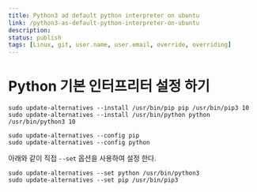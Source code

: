 ```yaml
---
title: Python3 ad default python interpreter on ubuntu
link: /python3-as-default-python-interpreter-on-ubuntu
description: 
status: publish
tags: [Linux, git, user.name, user.email, override, overriding]
---
```


# Python 기본 인터프리터 설정 하기

```
sudo update-alternatives --install /usr/bin/pip pip /usr/bin/pip3 10
sudo update-alternatives --install /usr/bin/python python /usr/bin/python3 10

sudo update-alternatives --config pip
sudo update-alternatives --config python
```

아래와 같이 직접 `--set` 옵션을 사용하여 설정 한다. 

```
sudo update-alternatives --set python /usr/bin/python3
sudo update-alternatives --set pip /usr/bin/pip3
```
